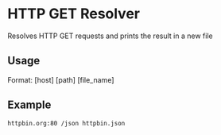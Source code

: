 # HTTP GET Resolver
Resolves HTTP GET requests and prints the result in a new file
## Usage
Format: [host] [path] [file_name]
## Example
```bash
httpbin.org:80 /json httpbin.json

